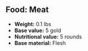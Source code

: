 ## Food: Meat

- **Weight:** 0.1 lbs
- **Base value:** 5 gold
- **Nutritional value:** 5 rounds
- **Base material:** Flesh
